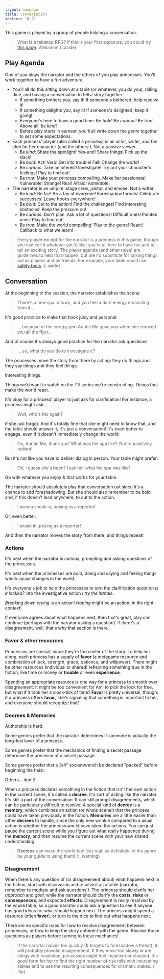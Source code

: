```yaml
---
layout: navpage
title: Conversation
section: "0.2"
---
```

This game is played by a group of people holding a conversation.

> What is a tabletop RPG?
> If this is your first exposure, you could try [this page](https://wiki.roll20.net/Introduction_To_Tabletop_RPGs).
> Welcome!
{:.aside}

## Play Agenda

One of you plays the narrator and the others of you play princesses.
You'll work together to have a fun adventure.
* You'll all do this sitting down at a table (or whatever, you do you), rolling dice, and having a conversation to tell a story together:
  * If something bothers you, say it! If someone's bothered, help resolve it!
  * If something delights you, say it! If someone's delighted, keep it going!
  * Everyone's here to have a good time. Be _bold_! Be _curious_! Be _true_! Above all: be _kind_!
  * Before play starts in earnest, you'll all write down the _genre_ together to set some expectations.
* Each princess' player (also called a princess) is an actor, writer, and fan club for her character (and the others!). Not a passive viewer.
  * Be _kind_: Share the spotlight! Yes-and! Share things! Pick up the slack!
  * Be _bold_: Act! Verb! Get into trouble! Fail! Change the world!
  * Be _curious_: Take an interest! Investigate! Try out your character's feelings! Play to find out!
  * Be _true_: Make your princess compelling. Make her passionate! Vulnerable! Strange! Real! Afraid! Admirable!
* The narrator is an umpire, stage crew, janitor, and emcee. Not a writer.
  * Be _kind_: Be fair! Be a fan of everyone! Foreshadow threats! Celebrate successes! Leave hooks everywhere!
  * Be _bold_: Cut to the action! Find the challenges! Find interesting obstacles! Keep the pressure on!
  * Be _curious_: Don't plan. Ask a lot of questions! Difficult ones! Pointed ones! Play to find out!
  * Be _true_: Make the world compelling! Play to the genre! React! Callback to what we learn!

> Every player except for the narrator is a princess in this game, though you can call it whatever you'd like;
> you're all here to have fun and to tell an exciting story.
> The player agenda (and other rules) are guidelines to help that happen, but are no substitute for talking things out as players and as friends.
> For example, your table could use [safety tools](https://slyflourish.com/safety_tools.html).
{:.aside}

## Conversation

At the beginning of the session, the narrator establishes the scene:
> There's a new spa in town, and you feel a dark energy emanating from it...

It's good practice to make that hook juicy and personal:
> ... because of the creepy grin Auntie Mo gave you when she showed you all the flyer...

And of course it's always good practice for the narrator ask questions!
> ... so, what do you do to investigate it?

The princesses move the story from there by acting:
they do things and they say things and they feel things.

Interesting things.

Things we'd want to watch on the TV series we're constructing.
Things that make the world react.

It's okay for a princess' player to just ask for clarification! For instance, a princess might ask:
> Wait, who's Mo again?

if she just forgot.
And it's totally fine that she might need to know that, and the table should answer it, it's just a conversation!
It's even better to engage, even if it doesn't immediately change the world:
> Oo, Auntie Mo, thank you! What was the spa like? You're positively radiant!

But it's not like you have to deliver dialog in person. Your table might prefer:
> Oh, I guess she's been? I ask her what the spa was like!

Go with whatever you enjoy & that works for your table.

The narrator should absolutely play that conversation out since it's a chance to add foreshadowing.
But she should also remember to be bold and, if this doesn't lead anywhere, to cut to the action.
> I wanna sneak in, posing as a reporter!

Or, even better:
> I sneak in, posing as a reporter!

And then the narrator moves the story from there, and things repeat!

### Actions

It's best when the narrator is _curious_, prompting and asking questions of the princesses.

It's best when the princesses are _bold_, doing and saying and feeling things which cause changes in the world.

It's everyone's job to help the princesses to turn the clarification question _is it locked?_ into the investigative action _I try the handle_.

_Breaking down crying_ is an action! _Hoping_ might be an action, in the right context!

If everyone agrees about what happens next, then that's great, play can continue (perhaps with the narrator asking a question).
If there's a disagreement, well, that's why that section is there.

### Favor & other resources

Princesses are special, since they're the center of the story.
To help her along, each princess has a supply of **favor** (a metagame resource and combination of luck, strength, grace, patience, and willpower).
There might be other resources (individual or shared) reflecting something true in the fiction, like time or money or **trouble** or even **experience**.

Spending an appropriate resource is one way for a princess to smooth over disagreement: it might be too convenient for Ami to pick the lock for free, but what if it took her a clock-tick of time?
**Favor** is pretty universal, though:
if a princess offers **favor**, she's signaling that something is important to her, and everyone should recognize that!

### Decrees & Memories

Authorship is hard.

Some genres prefer that the narrator determines if someone is actually the long-lost lover of a princess.

Some genres prefer that the mechanics of finding a secret passage determine the presence of a secret passage.

Some genres prefer that a 3/4" socketwrench be declared "packed" before beginning the heist.

Others... don't!

When a princess declares something in the fiction that isn't her own action in the current scene, it's called a **decree**.
It's sort of acting like the narrator.
It's still a part of the conversation.
It can still prompt disagreements, which can be particularly difficult to resolve!
A special kind of **decree** is a **memory**, which combines an action (or whole scene!) that the princess could have taken previously in the fiction.
**Memories** are a little easier than other **decrees** to handle, since the only new wrinkle compared to a usual action is whether the princess would have taken the actions.
You can just pause the current scene while you figure out what really happened during the **memory**, and then resume the current scene with your new shared understanding.

> **Decrees** can make the world feel less real, so definitely let the _genre_ be your guide to using them!
{: .warning}

### Disagreement

When there's any question of (or disagreement about) what happens next in the fiction, start with discussion and resolve it as a table
(narrator, remember to mediate and ask questions!).
The princess should clarify her _approach_ and _goal_, while the narrator should clarify the **costs**, **risks** or **consequences**, and expected **effects**.
Disagreement is really resolved by the whole table, so a good narrator could ask a question to see if anyone has good ideas for what should happen next.
The princess might spend a resource (often **favor**), or turn to the dice to find out what happens next.

There are no specific rules for how to resolve disagreement between princesses, or how to keep the story coherent with the genre.
Resolve those questions as players before turning to these mechanics!

> If the narrator moves too quickly (& forgets to foreshadow a threat), it will probably provoke disagreement.
> If they move too slowly or are stingy with resolution, princesses might feel impatient or cheated.
> It's good form for her to find the right number of risk rolls with interesting stakes and to use the resulting consequences for dramatic stakes.
{: .tip}
